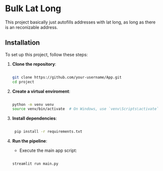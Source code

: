 # Bulk Lat Long 

This project basically just autofills addresses with lat long, as long as there is an reconizable address.

## Installation

To set up this project, follow these steps:

1. **Clone the repository**:

   ```bash

   git clone https://github.com/your-username/App.git
   cd project
   ```

2. **Create a virtual enviroment**:

    ```bash

    python -m venv venv
    source venv/bin/activate  # On Windows, use `venv\Scripts\activate`
    ```

3. **Install dependencies**:

   ```bash

    pip install -r requirements.txt
   ```

4. **Run the pipeline**:
    - Execute the main app script:

    ```bash

    streamlit run main.py
    ```
